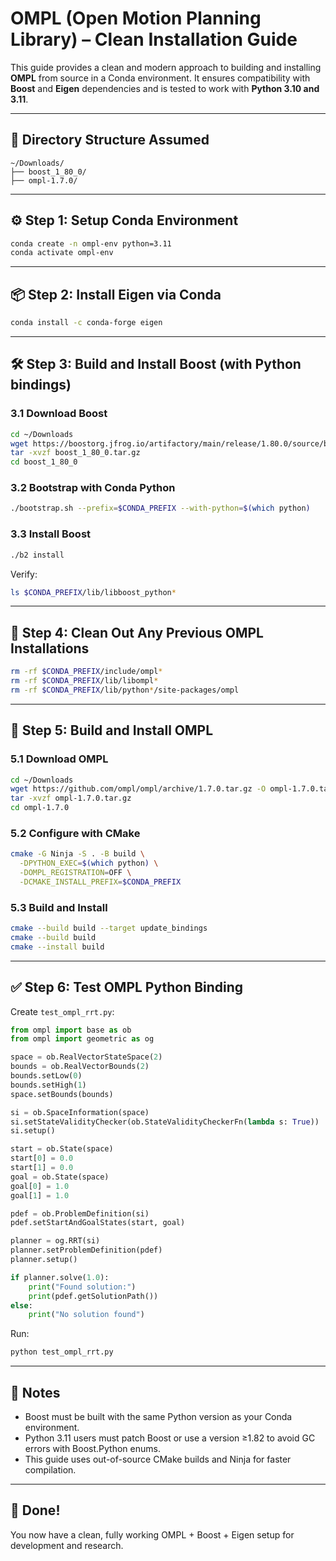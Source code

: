 
# OMPL (Open Motion Planning Library) – Clean Installation Guide

This guide provides a clean and modern approach to building and installing **OMPL** from source in a Conda environment. It ensures compatibility with **Boost** and **Eigen** dependencies and is tested to work with **Python 3.10 and 3.11**.

---

## 📁 Directory Structure Assumed

```
~/Downloads/
├── boost_1_80_0/
├── ompl-1.7.0/
```

---

## ⚙️ Step 1: Setup Conda Environment

```bash
conda create -n ompl-env python=3.11
conda activate ompl-env
```

---

## 📦 Step 2: Install Eigen via Conda

```bash
conda install -c conda-forge eigen
```

---

## 🛠️ Step 3: Build and Install Boost (with Python bindings)

### 3.1 Download Boost
```bash
cd ~/Downloads
wget https://boostorg.jfrog.io/artifactory/main/release/1.80.0/source/boost_1_80_0.tar.gz
tar -xvzf boost_1_80_0.tar.gz
cd boost_1_80_0
```

### 3.2 Bootstrap with Conda Python
```bash
./bootstrap.sh --prefix=$CONDA_PREFIX --with-python=$(which python)
```

### 3.3 Install Boost
```bash
./b2 install
```

Verify:
```bash
ls $CONDA_PREFIX/lib/libboost_python*
```

---

## 🧹 Step 4: Clean Out Any Previous OMPL Installations

```bash
rm -rf $CONDA_PREFIX/include/ompl*
rm -rf $CONDA_PREFIX/lib/libompl*
rm -rf $CONDA_PREFIX/lib/python*/site-packages/ompl
```

---

## 🔧 Step 5: Build and Install OMPL

### 5.1 Download OMPL

```bash
cd ~/Downloads
wget https://github.com/ompl/ompl/archive/1.7.0.tar.gz -O ompl-1.7.0.tar.gz
tar -xvzf ompl-1.7.0.tar.gz
cd ompl-1.7.0
```

### 5.2 Configure with CMake

```bash
cmake -G Ninja -S . -B build \
  -DPYTHON_EXEC=$(which python) \
  -DOMPL_REGISTRATION=OFF \
  -DCMAKE_INSTALL_PREFIX=$CONDA_PREFIX
```

### 5.3 Build and Install

```bash
cmake --build build --target update_bindings
cmake --build build
cmake --install build
```

---

## ✅ Step 6: Test OMPL Python Binding

Create `test_ompl_rrt.py`:

```python
from ompl import base as ob
from ompl import geometric as og

space = ob.RealVectorStateSpace(2)
bounds = ob.RealVectorBounds(2)
bounds.setLow(0)
bounds.setHigh(1)
space.setBounds(bounds)

si = ob.SpaceInformation(space)
si.setStateValidityChecker(ob.StateValidityCheckerFn(lambda s: True))
si.setup()

start = ob.State(space)
start[0] = 0.0
start[1] = 0.0
goal = ob.State(space)
goal[0] = 1.0
goal[1] = 1.0

pdef = ob.ProblemDefinition(si)
pdef.setStartAndGoalStates(start, goal)

planner = og.RRT(si)
planner.setProblemDefinition(pdef)
planner.setup()

if planner.solve(1.0):
    print("Found solution:")
    print(pdef.getSolutionPath())
else:
    print("No solution found")
```

Run:
```bash
python test_ompl_rrt.py
```

---

## 🧾 Notes

- Boost must be built with the same Python version as your Conda environment.
- Python 3.11 users must patch Boost or use a version ≥1.82 to avoid GC errors with Boost.Python enums.
- This guide uses out-of-source CMake builds and Ninja for faster compilation.

---

## 🏁 Done!

You now have a clean, fully working OMPL + Boost + Eigen setup for development and research.
